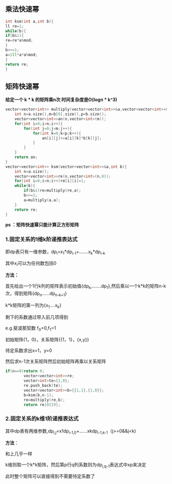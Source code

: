 ## 乘法快速幂

```c++
int ksm(int a,int b){
ll re=1;
while(b){
if(b&1){
re=re*a%mod;
}
b>>=1;
a=1ll*a*a%mod;
}
return re;
}
```



## 矩阵快速幂

**给定一个 k * k 的矩阵乘n次  时间复杂度是O(logn * k^3)**

```c++
vector<vector<int>> multiply(vector<vector<int>>&a,vector<vector<int>>&b){
    int n=a.size(),m=b[0].size(),p=b.size();
    vector<vector<int>>an(n,vector<int>(m));
    for(int i=0;i<n;i++){
        for(int j=0;j<m;j++){
            for(int k=0;k<p;k++){
                an[i][j]+=a[i][k]*b[k][j];
            }
        }
    }
    return an;
}
vector<vector<int>> ksm(vector<vector<int>>&a,int b){
    int n=a.size();
    vector<vector<int>>re(n,vector<int>(n,0));
    for(int i=0;i<n;i++)re[i][i]=1;
    while(b){
        if(b&1)re=multiply(re,a);
        b>>=1;
        a=multiply(a,a);
    }
    return re;
}
```

**ps ：矩阵快速幂只能计算正方形矩阵**



### 1.固定关系的1维k阶递推表达式

即dp表只有一维参数，dp<sub>i</sub>=x<sub>1</sub>*dp<sub>i-1</sub>+.......x<sub>k</sub>*dp<sub>i-k</sub>

其中x<sub>i</sub>可以为任何数包括0

**方法：**

首先给出一个1行k列的矩阵表示初始值{dp<sub>k</sub>,.......dp<sub>1</sub>},然后乘以一个k*k的矩阵n-k次，得到矩阵{dp<sub>n</sub>......dp<sub>n-k+1</sub>}

k*k矩阵的第一列为{x<sub>1</sub>....x<sub>k</sub>}

剩下的系数通过带入前几项得到

e.g.斐波那契数 f<sub>0</sub>=0,f<sub>1</sub>=1

初始矩阵{1，0}，关系矩阵{{1，1}，{x,y}}

待定系数求出x=1，y=0

然后求n-1次关系矩阵然后初始矩阵再乘以关系矩阵

```c++
if(n==0)return 0;
        vector<vector<int>>re;
        vector<int>te={1,0};
        re.push_back(te);
        vector<vector<int>>b={{1,1},{1,0}};
        b=ksm(b,n-1);
        re=multiply(re,b);
        return re[0][0];
```





### 2.固定关系的k维1阶递推表达式

其中dp表有两维参数,dp<sub>i,j</sub>=x1dp<sub>i-1,0</sub>+......xkdp<sub>i-1,k-1</sub>（j>=0&&j<k)

**方法**：

和上几乎一样

k维则取一个k*k矩阵，然后第p行q列系数则为dp<sub>i,q-1</sub>表达式中xp来决定

此时整个矩阵可以直接得到不需要待定系数了

